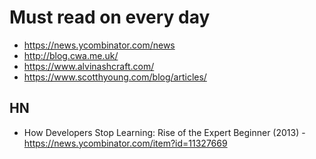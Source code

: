 # Must read on every day

* https://news.ycombinator.com/news
* http://blog.cwa.me.uk/
* https://www.alvinashcraft.com/
* https://www.scotthyoung.com/blog/articles/

## HN
* How Developers Stop Learning: Rise of the Expert Beginner (2013) - https://news.ycombinator.com/item?id=11327669
